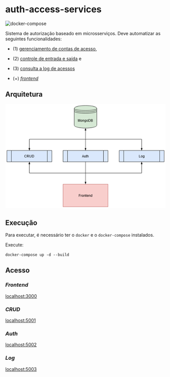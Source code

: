 # auth-access-services

![docker-compose](https://github.com/mauriciocordeiro/auth-access-services/workflows/docker-compose/badge.svg)
 
Sistema de autorização baseado em microsserviços. Deve automatizar as seguintes funcionalidades: 

* (1) [gerenciamento de contas de acesso](service-crud/), 

* (2) [controle de entrada e saída](service-auth/) e 

* (3) [consulta a log de acessos](service-log/)

* (+) [_frontend_](service-front/)


## Arquitetura

![](docs/diagram.png)


## Execução

Para executar, é necessário ter o `docker` e o `docker-compose` instalados.

Execute:

```
docker-compose up -d --build
```

## Acesso

### _Frontend_

[localhost:3000](http://localhost:3000)


### _CRUD_

[localhost:5001](http://localhost:5001)


### _Auth_

[localhost:5002](http://localhost:5002)


### _Log_

[localhost:5003](http://localhost:5003)
